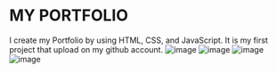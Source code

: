 # MY PORTFOLIO 
I create my Portfolio by using HTML, CSS, and JavaScript.
It is my first project that upload on  my github account.
![image](https://github.com/user-attachments/assets/8b266256-c675-4c0f-93f2-d327b2d72d81)
![image](https://github.com/user-attachments/assets/a5d0a764-1464-4d04-bab3-2baf664101a2)
![image](https://github.com/user-attachments/assets/264e55dc-2728-456a-8ef3-d682a934d0aa)
![image](https://github.com/user-attachments/assets/0a34cf8c-4f95-446c-b94f-778b2e02120a)

